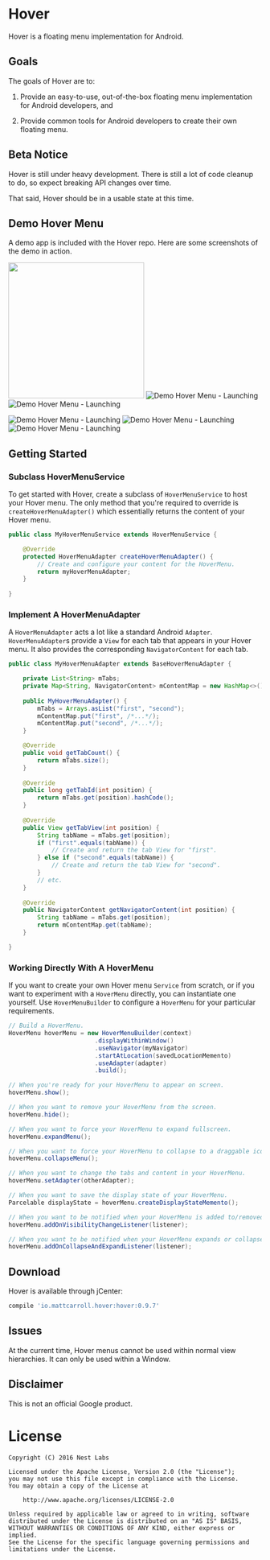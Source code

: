 Hover
=====
Hover is a floating menu implementation for Android.

Goals
-----
The goals of Hover are to:

1. Provide an easy-to-use, out-of-the-box floating menu implementation for Android developers, and

1. Provide common tools for Android developers to create their own floating menu.

Beta Notice
-------
Hover is still under heavy development. There is still a lot of code cleanup to do, so expect breaking API changes over time.

That said, Hover should be in a usable state at this time.

Demo Hover Menu
---------------
A demo app is included with the Hover repo. Here are some screenshots of the demo in action.

<img src="https://raw.githubusercontent.com/matthew-carroll/hover/gh-pages/images/screenrecords/hover-demo-screenrecord.gif" width="270" /> ![Demo Hover Menu - Launching](https://raw.githubusercontent.com/matthew-carroll/hover/gh-pages/images/screenshots/hover-demo-homescreen.png) ![Demo Hover Menu - Launching](https://raw.githubusercontent.com/matthew-carroll/hover/gh-pages/images/screenshots/hover-demo-menu-intro.png) 

![Demo Hover Menu - Launching](https://raw.githubusercontent.com/matthew-carroll/hover/gh-pages/images/screenshots/hover-demo-menu-theming.png) ![Demo Hover Menu - Launching](https://raw.githubusercontent.com/matthew-carroll/hover/gh-pages/images/screenshots/hover-demo-menu-menulist.png) ![Demo Hover Menu - Launching](https://raw.githubusercontent.com/matthew-carroll/hover/gh-pages/images/screenshots/hover-demo-menu-placeholder.png)

Getting Started
---------------
### Subclass HoverMenuService
To get started with Hover, create a subclass of `HoverMenuService` to host your Hover menu. The only method that you're required to override is `createHoverMenuAdapter()` which essentially returns the content of your Hover menu.

```java
public class MyHoverMenuService extends HoverMenuService {

    @Override
    protected HoverMenuAdapter createHoverMenuAdapter() {
        // Create and configure your content for the HoverMenu.
        return myHoverMenuAdapter;
    }
    
}
```

### Implement A HoverMenuAdapter
A `HoverMenuAdapter` acts a lot like a standard Android `Adapter`. `HoverMenuAdapter`s provide a `View` for each tab that appears in your Hover menu. It also provides the corresponding `NavigatorContent` for each tab.

```java
public class MyHoverMenuAdapter extends BaseHoverMenuAdapter {

    private List<String> mTabs;
    private Map<String, NavigatorContent> mContentMap = new HashMap<>();
    
    public MyHoverMenuAdapter() {
        mTabs = Arrays.asList("first", "second");
        mContentMap.put("first", /*...*/);
        mContentMap.put("second", /*...*/);
    }

    @Override
    public void getTabCount() {
        return mTabs.size();
    }
    
    @Override
    public long getTabId(int position) {
        return mTabs.get(position).hashCode();
    }
    
    @Override
    public View getTabView(int position) {
        String tabName = mTabs.get(position);
        if ("first".equals(tabName)) {
            // Create and return the tab View for "first".
        } else if ("second".equals(tabName)) {
            // Create and return the tab View for "second".
        }
        // etc.
    }
    
    @Override
    public NavigatorContent getNavigatorContent(int position) {
        String tabName = mTabs.get(position);
        return mContentMap.get(tabName);
    }

}
```

### Working Directly With A HoverMenu
If you want to create your own Hover menu `Service` from scratch, or if you want to experiment with a `HoverMenu` directly, you can instantiate one yourself. Use `HoverMenuBuilder` to configure a `HoverMenu` for your particular requirements.

```java
// Build a HoverMenu.
HoverMenu hoverMenu = new HoverMenuBuilder(context)
                        .displayWithinWindow()
                        .useNavigator(myNavigator)
                        .startAtLocation(savedLocationMemento)
                        .useAdapter(adapter)
                        .build();

// When you're ready for your HoverMenu to appear on screen.
hoverMenu.show();

// When you want to remove your HoverMenu from the screen.
hoverMenu.hide();

// When you want to force your HoverMenu to expand fullscreen.
hoverMenu.expandMenu();

// When you want to force your HoverMenu to collapse to a draggable icon.
hoverMenu.collapseMenu();

// When you want to change the tabs and content in your HoverMenu.
hoverMenu.setAdapter(otherAdapter);

// When you want to save the display state of your HoverMenu.
Parcelable displayState = hoverMenu.createDisplayStateMemento();

// When you want to be notified when your HoverMenu is added to/removed from the display.
hoverMenu.addOnVisibilityChangeListener(listener);

// When you want to be notified when your HoverMenu expands or collapses.
hoverMenu.addOnCollapseAndExpandListener(listener);
```

Download
--------
Hover is available through jCenter:

```groovy
compile 'io.mattcarroll.hover:hover:0.9.7'
```

Issues
------
At the current time, Hover menus cannot be used within normal view hierarchies. It can only be used within a Window.

Disclaimer
--------
This is not an official Google product.

License
=======

    Copyright (C) 2016 Nest Labs

    Licensed under the Apache License, Version 2.0 (the "License");
    you may not use this file except in compliance with the License.
    You may obtain a copy of the License at

        http://www.apache.org/licenses/LICENSE-2.0

    Unless required by applicable law or agreed to in writing, software
    distributed under the License is distributed on an "AS IS" BASIS,
    WITHOUT WARRANTIES OR CONDITIONS OF ANY KIND, either express or implied.
    See the License for the specific language governing permissions and
    limitations under the License.
    
